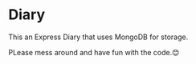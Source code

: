 # Diary
This an Express Diary that uses MongoDB for storage.


PLease mess around and have fun with the code.😊
